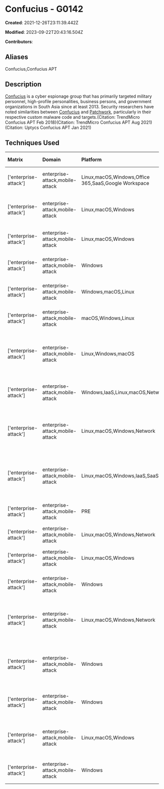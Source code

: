 # Confucius - G0142

**Created**: 2021-12-26T23:11:39.442Z

**Modified**: 2023-09-22T20:43:16.504Z

**Contributors**: 

## Aliases

Confucius,Confucius APT

## Description

[Confucius](https://attack.mitre.org/groups/G0142) is a cyber espionage group that has primarily targeted military personnel, high-profile personalities, business persons, and government organizations in South Asia since at least 2013. Security researchers have noted similarities between [Confucius](https://attack.mitre.org/groups/G0142) and [Patchwork](https://attack.mitre.org/groups/G0040), particularly in their respective custom malware code and targets.(Citation: TrendMicro Confucius APT Feb 2018)(Citation: TrendMicro Confucius APT Aug 2021)(Citation: Uptycs Confucius APT Jan 2021)

## Techniques Used

|Matrix|Domain|Platform|Technique ID|Technique Name|Use|
| :---| :---| :---| :---| :---| :---|
|['enterprise-attack']|enterprise-attack,mobile-attack|Linux,macOS,Windows,Office 365,SaaS,Google Workspace|T1566.002|Spearphishing Link|[Confucius](https://attack.mitre.org/groups/G0142) has sent malicious links to victims through email campaigns.(Citation: TrendMicro Confucius APT Aug 2021)|
|['enterprise-attack']|enterprise-attack,mobile-attack|Linux,macOS,Windows|T1204.001|Malicious Link|[Confucius](https://attack.mitre.org/groups/G0142) has lured victims into clicking on a malicious link sent through spearphishing.(Citation: TrendMicro Confucius APT Aug 2021)|
|['enterprise-attack']|enterprise-attack,mobile-attack|Linux,macOS,Windows|T1567.002|Exfiltration to Cloud Storage|[Confucius](https://attack.mitre.org/groups/G0142) has exfiltrated victim data to cloud storage service accounts.(Citation: TrendMicro Confucius APT Feb 2018)|
|['enterprise-attack']|enterprise-attack,mobile-attack|Windows|T1221|Template Injection|[Confucius](https://attack.mitre.org/groups/G0142) has used a weaponized Microsoft Word document with an embedded RTF exploit.(Citation: Uptycs Confucius APT Jan 2021)|
|['enterprise-attack']|enterprise-attack,mobile-attack|Windows,macOS,Linux|T1059.005|Visual Basic|[Confucius](https://attack.mitre.org/groups/G0142) has used VBScript to execute malicious code.(Citation: TrendMicro Confucius APT Feb 2018)|
|['enterprise-attack']|enterprise-attack,mobile-attack|macOS,Windows,Linux|T1566.001|Spearphishing Attachment|[Confucius](https://attack.mitre.org/groups/G0142) has crafted and sent victims malicious attachments to gain initial access.(Citation: Uptycs Confucius APT Jan 2021)|
|['enterprise-attack']|enterprise-attack,mobile-attack|Linux,Windows,macOS|T1203|Exploitation for Client Execution|[Confucius](https://attack.mitre.org/groups/G0142) has exploited Microsoft Office vulnerabilities, including CVE-2015-1641, CVE-2017-11882, and CVE-2018-0802.(Citation: Uptycs Confucius APT Jan 2021)(Citation: TrendMicro Confucius APT Feb 2018)|
|['enterprise-attack']|enterprise-attack,mobile-attack|Windows,IaaS,Linux,macOS,Network|T1082|System Information Discovery|[Confucius](https://attack.mitre.org/groups/G0142) has used a file stealer that can examine system drives, including those other than the C drive.(Citation: TrendMicro Confucius APT Aug 2021)|
|['enterprise-attack']|enterprise-attack,mobile-attack|Linux,macOS,Windows,Network|T1105|Ingress Tool Transfer|[Confucius](https://attack.mitre.org/groups/G0142) has downloaded additional files and payloads onto a compromised host following initial access.(Citation: Uptycs Confucius APT Jan 2021)(Citation: TrendMicro Confucius APT Aug 2021)|
|['enterprise-attack']|enterprise-attack,mobile-attack|Linux,macOS,Windows,IaaS,SaaS|T1119|Automated Collection|[Confucius](https://attack.mitre.org/groups/G0142) has used a file stealer to steal documents and images with the following extensions: txt, pdf, png, jpg, doc, xls, xlm, odp, ods, odt, rtf, ppt, xlsx, xlsm, docx, pptx, and jpeg.(Citation: TrendMicro Confucius APT Aug 2021)|
|['enterprise-attack']|enterprise-attack,mobile-attack|PRE|T1583.006|Web Services|[Confucius](https://attack.mitre.org/groups/G0142) has obtained cloud storage service accounts to host stolen data.(Citation: TrendMicro Confucius APT Feb 2018)|
|['enterprise-attack']|enterprise-attack,mobile-attack|Linux,macOS,Windows,Network|T1071.001|Web Protocols|[Confucius](https://attack.mitre.org/groups/G0142) has used HTTP for C2 communications.(Citation: Uptycs Confucius APT Jan 2021)|
|['enterprise-attack']|enterprise-attack,mobile-attack|Linux,macOS,Windows|T1041|Exfiltration Over C2 Channel|[Confucius](https://attack.mitre.org/groups/G0142) has exfiltrated stolen files to its C2 server.(Citation: TrendMicro Confucius APT Aug 2021)|
|['enterprise-attack']|enterprise-attack,mobile-attack|Windows|T1218.005|Mshta|[Confucius](https://attack.mitre.org/groups/G0142) has used mshta.exe to execute malicious VBScript.(Citation: TrendMicro Confucius APT Feb 2018) |
|['enterprise-attack']|enterprise-attack,mobile-attack|Linux,macOS,Windows,Network|T1083|File and Directory Discovery|[Confucius](https://attack.mitre.org/groups/G0142) has used a file stealer that checks the Document, Downloads, Desktop, and Picture folders for documents and images with specific extensions.(Citation: TrendMicro Confucius APT Aug 2021)|
|['enterprise-attack']|enterprise-attack,mobile-attack|Windows|T1547.001|Registry Run Keys / Startup Folder|[Confucius](https://attack.mitre.org/groups/G0142) has dropped malicious files into the startup folder `%AppData%\Microsoft\Windows\Start Menu\Programs\Startup` on a compromised host in order to maintain persistence.(Citation: Uptycs Confucius APT Jan 2021)|
|['enterprise-attack']|enterprise-attack,mobile-attack|Windows|T1053.005|Scheduled Task|[Confucius](https://attack.mitre.org/groups/G0142) has created scheduled tasks to maintain persistence on a compromised host.(Citation: TrendMicro Confucius APT Aug 2021)|
|['enterprise-attack']|enterprise-attack,mobile-attack|Linux,macOS,Windows|T1204.002|Malicious File|[Confucius](https://attack.mitre.org/groups/G0142) has lured victims to execute malicious attachments included in crafted spearphishing emails related to current topics.(Citation: Uptycs Confucius APT Jan 2021)|
|['enterprise-attack']|enterprise-attack,mobile-attack|Windows|T1059.001|PowerShell|[Confucius](https://attack.mitre.org/groups/G0142) has used PowerShell to execute malicious files and payloads.(Citation: TrendMicro Confucius APT Aug 2021)|
